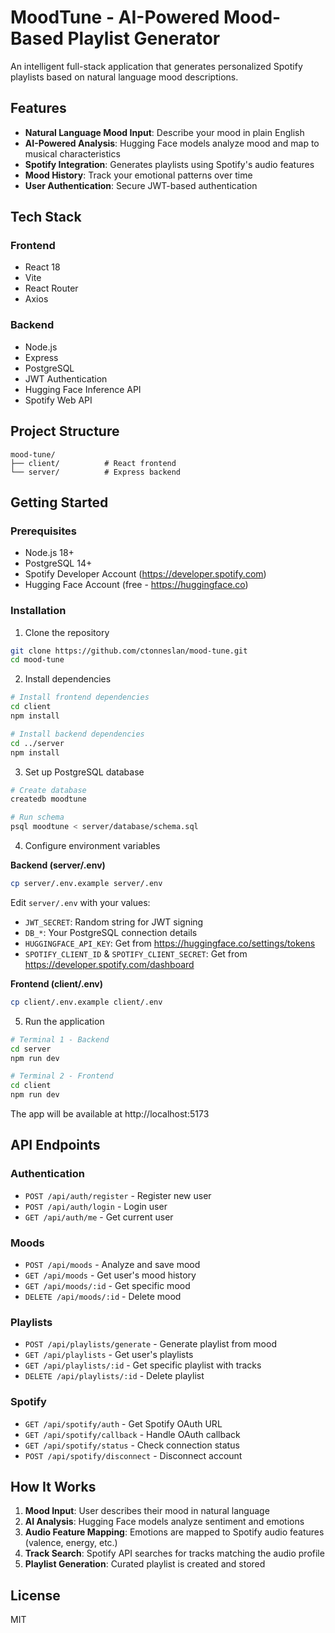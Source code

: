 # MoodTune - AI-Powered Mood-Based Playlist Generator

An intelligent full-stack application that generates personalized Spotify playlists based on natural language mood descriptions.

## Features

- **Natural Language Mood Input**: Describe your mood in plain English
- **AI-Powered Analysis**: Hugging Face models analyze mood and map to musical characteristics
- **Spotify Integration**: Generates playlists using Spotify's audio features
- **Mood History**: Track your emotional patterns over time
- **User Authentication**: Secure JWT-based authentication

## Tech Stack

### Frontend
- React 18
- Vite
- React Router
- Axios

### Backend
- Node.js
- Express
- PostgreSQL
- JWT Authentication
- Hugging Face Inference API
- Spotify Web API

## Project Structure

```
mood-tune/
├── client/          # React frontend
└── server/          # Express backend
```

## Getting Started

### Prerequisites
- Node.js 18+
- PostgreSQL 14+
- Spotify Developer Account (https://developer.spotify.com)
- Hugging Face Account (free - https://huggingface.co)

### Installation

1. Clone the repository
```bash
git clone https://github.com/ctonneslan/mood-tune.git
cd mood-tune
```

2. Install dependencies
```bash
# Install frontend dependencies
cd client
npm install

# Install backend dependencies
cd ../server
npm install
```

3. Set up PostgreSQL database
```bash
# Create database
createdb moodtune

# Run schema
psql moodtune < server/database/schema.sql
```

4. Configure environment variables

**Backend (server/.env)**
```bash
cp server/.env.example server/.env
```

Edit `server/.env` with your values:
- `JWT_SECRET`: Random string for JWT signing
- `DB_*`: Your PostgreSQL connection details
- `HUGGINGFACE_API_KEY`: Get from https://huggingface.co/settings/tokens
- `SPOTIFY_CLIENT_ID` & `SPOTIFY_CLIENT_SECRET`: Get from https://developer.spotify.com/dashboard

**Frontend (client/.env)**
```bash
cp client/.env.example client/.env
```

5. Run the application
```bash
# Terminal 1 - Backend
cd server
npm run dev

# Terminal 2 - Frontend
cd client
npm run dev
```

The app will be available at http://localhost:5173

## API Endpoints

### Authentication
- `POST /api/auth/register` - Register new user
- `POST /api/auth/login` - Login user
- `GET /api/auth/me` - Get current user

### Moods
- `POST /api/moods` - Analyze and save mood
- `GET /api/moods` - Get user's mood history
- `GET /api/moods/:id` - Get specific mood
- `DELETE /api/moods/:id` - Delete mood

### Playlists
- `POST /api/playlists/generate` - Generate playlist from mood
- `GET /api/playlists` - Get user's playlists
- `GET /api/playlists/:id` - Get specific playlist with tracks
- `DELETE /api/playlists/:id` - Delete playlist

### Spotify
- `GET /api/spotify/auth` - Get Spotify OAuth URL
- `GET /api/spotify/callback` - Handle OAuth callback
- `GET /api/spotify/status` - Check connection status
- `POST /api/spotify/disconnect` - Disconnect account

## How It Works

1. **Mood Input**: User describes their mood in natural language
2. **AI Analysis**: Hugging Face models analyze sentiment and emotions
3. **Audio Feature Mapping**: Emotions are mapped to Spotify audio features (valence, energy, etc.)
4. **Track Search**: Spotify API searches for tracks matching the audio profile
5. **Playlist Generation**: Curated playlist is created and stored

## License

MIT
